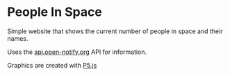 # People In Space

Simple website that shows the current number of people in space and their names.

Uses the [api.open-notify.org](http://api.open-notify.org/) API for information.

Graphics are created with [P5.js](https://p5js.org/)
